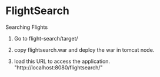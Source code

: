 # FlightSearch
Searching Flights

1. Go to flight-search/target/

2. copy flightsearch.war and deploy the war in tomcat node.

3. load this URL to access the application. "http://localhost:8080/flightsearch/"